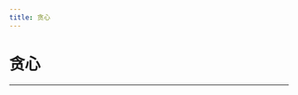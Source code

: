 ```yaml
---
title: 贪心
---
```


# 贪心

<script type="text/javascript" src="/include/head.js"></script>



---

<script type="text/javascript" src="/include/tail.js"></script>

